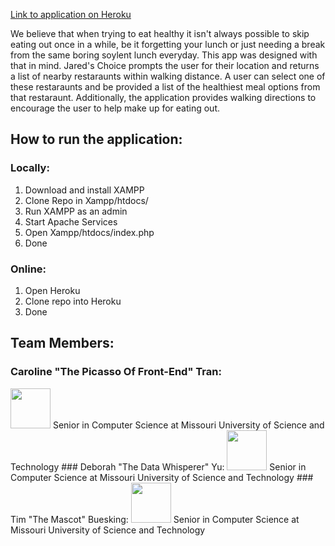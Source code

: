 [Link to application on Heroku](https://jaredschoice.herokuapp.com/interface.html)

We believe that when trying to eat healthy it isn't always possible to skip eating out once in a while, be it forgetting your lunch or just needing a break from the same boring soylent lunch everyday. This app was designed with that in mind. Jared's Choice prompts the user for their location and returns a list of nearby restaraunts within walking distance. A user can select one of these restaraunts and be provided a list of the healthiest meal options from that restaraunt. Additionally, the application provides walking directions to encourage the user to help make up for eating out. 

## How to run the application:
### Locally:
  1. Download and install XAMPP
  2. Clone Repo in Xampp/htdocs/
  3. Run XAMPP as an admin 
  4. Start Apache Services
  5. Open Xampp/htdocs/index.php
  6. Done
  
### Online:
  1. Open Heroku
  2. Clone repo into Heroku
  3. Done
  
## Team Members:
### Caroline "The Picasso Of Front-End" Tran:
<img src= "https://scontent-yyz1-1.xx.fbcdn.net/v/t1.0-9/64490_441313652728962_3610781158607499856_n.jpg?oh=305a9fc919c2c2db499966a114888da7&oe=58CFA854" width = "64">
  Senior in Computer Science at Missouri University of Science and Technology
### Deborah "The Data Whisperer" Yu:
<img src="https://scontent-yyz1-1.xx.fbcdn.net/v/t1.0-9/11888019_1020642871309982_2127922757912044534_n.jpg?oh=e3551b2f0ccc06091244bb18b8b7e502&oe=58D563F3" width = "64">
  Senior in Computer Science at Missouri University of Science and Technology
### Tim "The Mascot" Buesking:
<img src = "https://scontent-yyz1-1.xx.fbcdn.net/v/t1.0-9/12924500_10154657898819428_2166557675212147859_n.jpg?oh=69d400d919b74a50b1f4240e9127c4de&oe=5891E0D1" width ="64">
  Senior in Computer Science at Missouri University of Science and Technology



